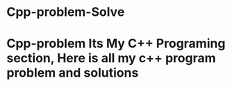 # Cpp-problem-Solve
# Cpp-problem Its My C++ Programing section, Here is all my c++ program problem and solutions
